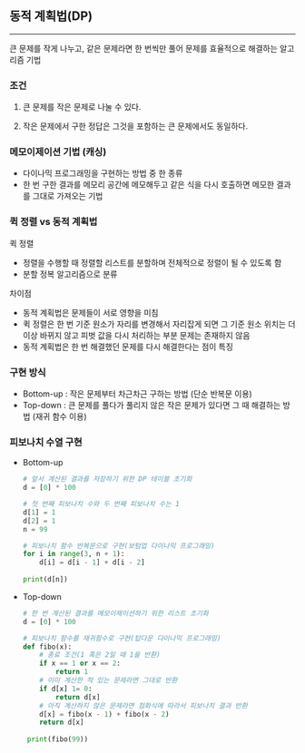 ## 동적 계획법(DP)

---

큰 문제를 작게 나누고, 같은 문제라면 한 번씩만 풀어 문제를 효율적으로 해결하는 알고리즘 기법

### **조건**

1. 큰 문제를 작은 문제로 나눌 수 있다.

2. 작은 문제에서 구한 정답은 그것을 포함하는 큰 문제에서도 동일하다.

### **메모이제이션 기법 (캐싱)**

- 다이나믹 프로그래밍을 구현하는 방법 중 한 종류
- 한 번 구한 결과를 메모리 공간에 메모해두고 같은 식을 다시 호출하면 메모한 결과를 그대로 가져오는 기법

### 퀵 정렬 vs 동적 계획법

퀵 정렬

- 정렬을 수행할 때 정렬할 리스트를 분할하며 전체적으로 정렬이 될 수 있도록 함
- 분할 정복 알고리즘으로 분류

차이점

- 동적 계획법은 문제들이 서로 영향을 미침
- 퀵 정렬은 한 번 기준 원소가 자리를 변경해서 자리잡게 되면 그 기준 원소 위치는 더 이상 바뀌지 않고 피벗 값을 다시 처리하는 부분 문제는 존재하지 않음
- 동적 계획법은 한 번 해결했던 문제를 다시 해결한다는 점이 특징

### 구현 방식

- Bottom-up : 작은 문제부터 차근차근 구하는 방법 (단순 반복문 이용)
- Top-down :  큰 문제를 풀다가 풀리지 않은 작은 문제가 있다면 그 때 해결하는 방법 (재귀 함수 이용)

### 피보나치 수열 구현

- Bottom-up
    
    ```python
    # 앞서 계산된 결과를 저장하기 위한 DP 테이블 초기화
    d = [0] * 100
    
    # 첫 번째 피보나치 수와 두 번째 피보나치 수는 1
    d[1] = 1
    d[2] = 1
    n = 99
    
    # 피보나치 함수 반복문으로 구현(보텀업 다이나믹 프로그래밍)
    for i in range(3, n + 1):
    	d[i] = d[i - 1] + d[i - 2]
        
    print(d[n])
    ```
    
- Top-down
    
    ```python
    # 한 번 계산된 결과를 메모이제이션하기 위한 리스트 초기화
    d = [0] * 100
    
    # 피보나치 함수를 재귀함수로 구현(탑다운 다이나믹 프로그래밍)
    def fibo(x):
    	# 종료 조건(1 혹은 2일 때 1을 반환)
        if x == 1 or x == 2:
        	return 1
        # 이미 계산한 적 있는 문제라면 그대로 반환
        if d[x] 1= 0:
        	return d[x]
        # 아직 계산하지 않은 문제라면 점화식에 따라서 피보나치 결과 반환
        d[x] = fibo(x - 1) + fibo(x - 2)
        return d[x]
        
     print(fibo(99))
    ```
